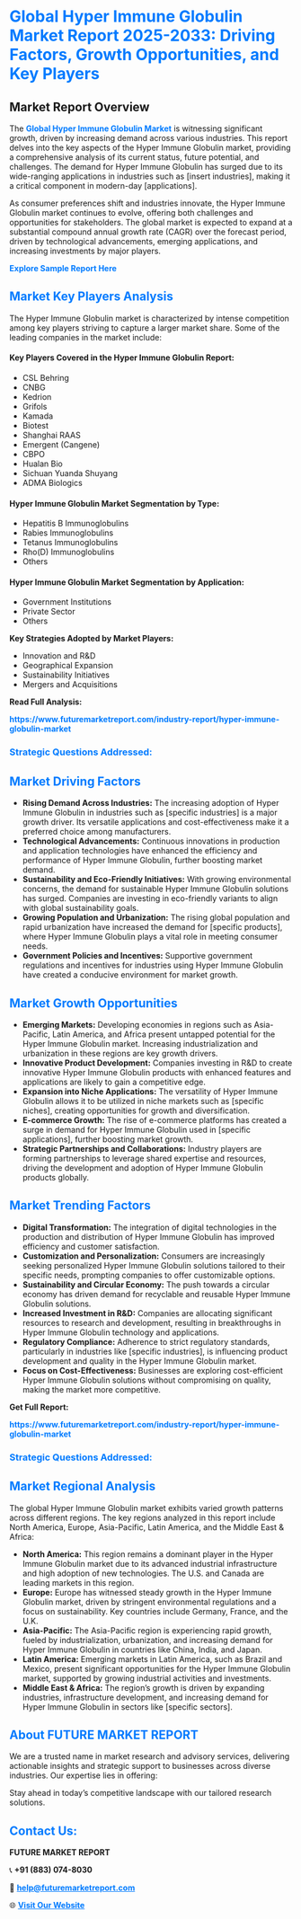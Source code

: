 <h1 style="color: #007BFF;">Global Hyper Immune Globulin Market Report 2025-2033: Driving Factors, Growth Opportunities, and Key Players</h1>

<section id="overview">
<h2>Market Report Overview</h2>
<p>The <a href="https://www.futuremarketreport.com/industry-report/hyper-immune-globulin-market" style="color: #007BFF; text-decoration: none;"><strong>Global Hyper Immune Globulin Market</strong></a> is witnessing significant growth, driven by increasing demand across various industries. This report delves into the key aspects of the Hyper Immune Globulin market, providing a comprehensive analysis of its current status, future potential, and challenges. The demand for Hyper Immune Globulin has surged due to its wide-ranging applications in industries such as [insert industries], making it a critical component in modern-day [applications].</p>
<p>As consumer preferences shift and industries innovate, the Hyper Immune Globulin market continues to evolve, offering both challenges and opportunities for stakeholders. The global market is expected to expand at a substantial compound annual growth rate (CAGR) over the forecast period, driven by technological advancements, emerging applications, and increasing investments by major players.</p>
</section>

<section id="overview">
<p><a href="https://www.futuremarketreport.com/request-sample/reportId=78218" style="color: #007BFF; text-decoration: none;"><strong>Explore Sample Report Here</strong></a></p>
</section>

<section id="key-players">
<h2 style="color: #007BFF;">Market Key Players Analysis</h2>
<p>The Hyper Immune Globulin market is characterized by intense competition among key players striving to capture a larger market share. Some of the leading companies in the market include:</p>
<h4>Key Players Covered in the Hyper Immune Globulin Report:</h4>
<ul><li>CSL Behring</li><li>CNBG</li><li>Kedrion</li><li>Grifols</li><li>Kamada</li><li>Biotest</li><li>Shanghai RAAS</li><li>Emergent (Cangene)</li><li>CBPO</li><li>Hualan Bio</li><li>Sichuan Yuanda Shuyang</li><li>ADMA Biologics</li></ul>
<h4>Hyper Immune Globulin Market Segmentation by Type:</h4>
<ul><li>Hepatitis B Immunoglobulins</li><li>Rabies Immunoglobulins</li><li>Tetanus Immunoglobulins</li><li>Rho(D) Immunoglobulins</li><li>Others</li></ul>

<h4>Hyper Immune Globulin Market Segmentation by Application:</h4>
<ul><li>Government Institutions</li><li>Private Sector</li><li>Others</li></ul>
<p><strong>Key Strategies Adopted by Market Players:</strong></p>
<ul>
<li>Innovation and R&D</li>
<li>Geographical Expansion</li>
<li>Sustainability Initiatives</li>
<li>Mergers and Acquisitions</li>
</ul>
</section>

<section>
<p><strong>Read Full Analysis: </strong></p><a href="https://www.futuremarketreport.com/industry-report/hyper-immune-globulin-market" style="color: #007BFF; text-decoration: none;"><strong>https://www.futuremarketreport.com/industry-report/hyper-immune-globulin-market</strong></a>
<h3 style="color: #007BFF;">Strategic Questions Addressed:</h3>
</section>

<section id="driving-factors">
<h2 style="color: #007BFF;">Market Driving Factors</h2>
<ul>
<li><strong>Rising Demand Across Industries:</strong> The increasing adoption of Hyper Immune Globulin in industries such as [specific industries] is a major growth driver. Its versatile applications and cost-effectiveness make it a preferred choice among manufacturers.</li>
<li><strong>Technological Advancements:</strong> Continuous innovations in production and application technologies have enhanced the efficiency and performance of Hyper Immune Globulin, further boosting market demand.</li>
<li><strong>Sustainability and Eco-Friendly Initiatives:</strong> With growing environmental concerns, the demand for sustainable Hyper Immune Globulin solutions has surged. Companies are investing in eco-friendly variants to align with global sustainability goals.</li>
<li><strong>Growing Population and Urbanization:</strong> The rising global population and rapid urbanization have increased the demand for [specific products], where Hyper Immune Globulin plays a vital role in meeting consumer needs.</li>
<li><strong>Government Policies and Incentives:</strong> Supportive government regulations and incentives for industries using Hyper Immune Globulin have created a conducive environment for market growth.</li>
</ul>
</section>

<section id="growth-opportunities">
<h2 style="color: #007BFF;">Market Growth Opportunities</h2>
<ul>
<li><strong>Emerging Markets:</strong> Developing economies in regions such as Asia-Pacific, Latin America, and Africa present untapped potential for the Hyper Immune Globulin market. Increasing industrialization and urbanization in these regions are key growth drivers.</li>
<li><strong>Innovative Product Development:</strong> Companies investing in R&D to create innovative Hyper Immune Globulin products with enhanced features and applications are likely to gain a competitive edge.</li>
<li><strong>Expansion into Niche Applications:</strong> The versatility of Hyper Immune Globulin allows it to be utilized in niche markets such as [specific niches], creating opportunities for growth and diversification.</li>
<li><strong>E-commerce Growth:</strong> The rise of e-commerce platforms has created a surge in demand for Hyper Immune Globulin used in [specific applications], further boosting market growth.</li>
<li><strong>Strategic Partnerships and Collaborations:</strong> Industry players are forming partnerships to leverage shared expertise and resources, driving the development and adoption of Hyper Immune Globulin products globally.</li>
</ul>
</section>

<section id="trending-factors">
<h2 style="color: #007BFF;">Market Trending Factors</h2>
<ul>
<li><strong>Digital Transformation:</strong> The integration of digital technologies in the production and distribution of Hyper Immune Globulin has improved efficiency and customer satisfaction.</li>
<li><strong>Customization and Personalization:</strong> Consumers are increasingly seeking personalized Hyper Immune Globulin solutions tailored to their specific needs, prompting companies to offer customizable options.</li>
<li><strong>Sustainability and Circular Economy:</strong> The push towards a circular economy has driven demand for recyclable and reusable Hyper Immune Globulin solutions.</li>
<li><strong>Increased Investment in R&D:</strong> Companies are allocating significant resources to research and development, resulting in breakthroughs in Hyper Immune Globulin technology and applications.</li>
<li><strong>Regulatory Compliance:</strong> Adherence to strict regulatory standards, particularly in industries like [specific industries], is influencing product development and quality in the Hyper Immune Globulin market.</li>
<li><strong>Focus on Cost-Effectiveness:</strong> Businesses are exploring cost-efficient Hyper Immune Globulin solutions without compromising on quality, making the market more competitive.</li>
</ul>
</section>

<section>
<p><strong>Get Full Report: </strong></p><a href="https://www.futuremarketreport.com/industry-report/hyper-immune-globulin-market" style="color: #007BFF; text-decoration: none;"><strong>https://www.futuremarketreport.com/industry-report/hyper-immune-globulin-market</strong></a>
<h3 style="color: #007BFF;">Strategic Questions Addressed:</h3>
</section>


<section id="regional-analysis">
<h2 style="color: #007BFF;">Market Regional Analysis</h2>
<p>The global Hyper Immune Globulin market exhibits varied growth patterns across different regions. The key regions analyzed in this report include North America, Europe, Asia-Pacific, Latin America, and the Middle East & Africa:</p>
<ul>
<li><strong>North America:</strong> This region remains a dominant player in the Hyper Immune Globulin market due to its advanced industrial infrastructure and high adoption of new technologies. The U.S. and Canada are leading markets in this region.</li>
<li><strong>Europe:</strong> Europe has witnessed steady growth in the Hyper Immune Globulin market, driven by stringent environmental regulations and a focus on sustainability. Key countries include Germany, France, and the U.K.</li>
<li><strong>Asia-Pacific:</strong> The Asia-Pacific region is experiencing rapid growth, fueled by industrialization, urbanization, and increasing demand for Hyper Immune Globulin in countries like China, India, and Japan.</li>
<li><strong>Latin America:</strong> Emerging markets in Latin America, such as Brazil and Mexico, present significant opportunities for the Hyper Immune Globulin market, supported by growing industrial activities and investments.</li>
<li><strong>Middle East & Africa:</strong> The region’s growth is driven by expanding industries, infrastructure development, and increasing demand for Hyper Immune Globulin in sectors like [specific sectors].</li>
</ul>
</section>

<footer>
<h2 style="color: #007BFF;">About FUTURE MARKET REPORT</h2>
<p>We are a trusted name in market research and advisory services, delivering actionable insights and strategic support to businesses across diverse industries. Our expertise lies in offering:</p>

<p>Stay ahead in today’s competitive landscape with our tailored research solutions.</p>

<h2 style="color: #007BFF;">Contact Us:</h2>
<p><strong>FUTURE MARKET REPORT</strong></p>
<p>📞 <strong>+91 (883) 074-8030</strong></p>
<p>📧 <strong><a href="mailto:help@futuremarketreport.com" style="color: #007BFF;">help@futuremarketreport.com</a></strong></p>
<p>🌐 <strong><a href="https://www.futuremarketreport.com/" style="color: #007BFF;">Visit Our Website</a></strong></p>
</footer>